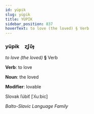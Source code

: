 ```yaml
---
id: yüpik
slug: yüpik
title: YÜPİK
sidebar_position: 837
hoverText: to love (the loved) § Verb
---
```


### yüpik&emsp;<span kind="abugida">ɀʄʋ̑ɟ</span>

*to love (the loved)* **§** Verb

**Verb**: to love

**Noun**: the loved

**Modifier**: lovable

Slovak ľúbiť [ˈʎuːbic]

*Balto-Slavic Language Family*
